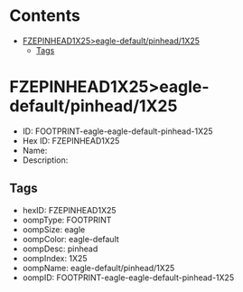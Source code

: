 



Contents
========

* [FZEPINHEAD1X25>eagle-default/pinhead/1X25](#fzepinhead1x25eagle-defaultpinhead1x25)
	* [Tags](#tags)

# FZEPINHEAD1X25>eagle-default/pinhead/1X25

- ID: FOOTPRINT-eagle-eagle-default-pinhead-1X25
- Hex ID: FZEPINHEAD1X25
- Name: 
- Description: 

## Tags

- hexID: FZEPINHEAD1X25
- oompType: FOOTPRINT
- oompSize: eagle
- oompColor: eagle-default
- oompDesc: pinhead
- oompIndex: 1X25
- oompName: eagle-default/pinhead/1X25
- oompID: FOOTPRINT-eagle-eagle-default-pinhead-1X25
